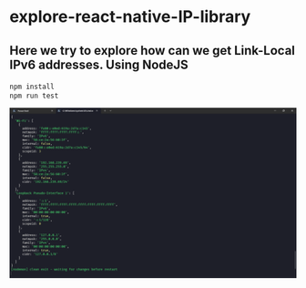 <!-- @format -->

# explore-react-native-IP-library

## Here we try to explore how can we get Link-Local IPv6 addresses. Using NodeJS

    npm install
    npm run test

![Output](./assets/2024-02-29_15h41_24.png)
